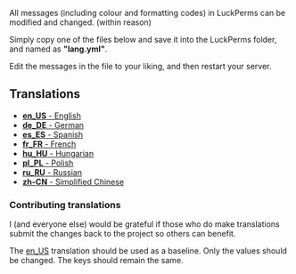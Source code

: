 All messages (including colour and formatting codes) in LuckPerms can be modified and changed. (within reason)

Simply copy one of the files below and save it into the LuckPerms folder, and named as **"lang.yml"**.

Edit the messages in the file to your liking, and then restart your server.


## Translations
* [**en_US** - English](https://github.com/LuckPerms/locale/blob/master/en_US.yml)
* [**de_DE** - German](https://github.com/LuckPerms/locale/blob/master/de_DE.yml)
* [**es_ES** - Spanish](https://github.com/LuckPerms/locale/blob/master/es_ES.yml)
* [**fr_FR** - French](https://github.com/LuckPerms/locale/blob/master/es_ES.yml)
* [**hu_HU** - Hungarian](https://github.com/LuckPerms/locale/blob/master/hu_HU.yml)
* [**pl_PL** - Polish](https://github.com/LuckPerms/locale/blob/master/pl_PL.yml)
* [**ru_RU** - Russian](https://github.com/LuckPerms/locale/blob/master/ru_RU.yml)
* [**zh-CN** - Simplified Chinese](https://github.com/LuckPerms/locale/blob/master/zh-CN.yml)



### Contributing translations
I (and everyone else) would be grateful if those who do make translations submit the changes back to the project so others can benefit.

The [en_US](https://github.com/LuckPerms/locale/blob/master/en_US.yml) translation should be used as a baseline. Only the values should be changed. The keys should remain the same.